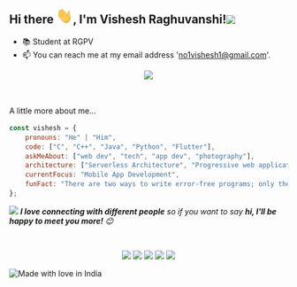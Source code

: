 <h2>Hi there <img src="https://raw.githubusercontent.com/ABSphreak/ABSphreak/master/gifs/Hi.gif" width="30px">, I'm Vishesh Raghuvanshi!<img src="https://media.giphy.com/media/12oufCB0MyZ1Go/giphy.gif" width="50"></h2>

- 📚 Student at RGPV
- 📫 You can reach me at my email address 'no1vishesh1@gmail.com'.


<p align="center">
<a href="https://github.com/raghuvanshivishesh">
<img height="180em" src="https://github-readme-stats-eight-theta.vercel.app/api?username=raghuvanshivishesh&show_icons=true&theme=nightowl&include_all_commits=true&count_private=true"/>
</a>
</p>
<br/>

A little more about me...  

```javascript
const vishesh = {
    pronouns: "He" | "Him",
    code: ["C", "C++", "Java", "Python", "Flutter"],
    askMeAbout: ["web dev", "tech", "app dev", "photography"],
    architecture: ["Serverless Architecture", "Progressive web applications", "Single page applications"],
    currentFocus: "Mobile App Development",
    funFact: "There are two ways to write error-free programs; only the third one works"
};
```

<img src="https://media.giphy.com/media/LnQjpWaON8nhr21vNW/giphy.gif" width="60"> <em><b>I love connecting with different people</b> so if you want to say <b>hi, I'll be happy to meet you more!</b> 😊</em>

<br />

<p align="center">
 <img src="https://komarev.com/ghpvc/?username=raghuvanshivishesh&style=flat-square"/>
 <img src="https://badges.pufler.dev/years/raghuvanshivishesh"/>
 <img src="https://badges.pufler.dev/repos/raghuvanshivishesh"/>
 <img src="https://badges.pufler.dev/commits/monthly/raghuvanshivishesh"/>
 <img src="https://img.shields.io/badge/dynamic/json?logo=github&label=GitHub+Followers&labelColor=282c34&color=181717&query=%24.data.totalSubs&url=https%3A%2F%2Fapi.spencerwoo.com%2Fsubstats%2F%3Fsource%3Dgithub%26queryKey%3Draghuvanshivishesh&longCache=true"/>
</p>

![Made with love in India](https://madewithlove.now.sh/in?heart=true&colorA=%23f5982e)
